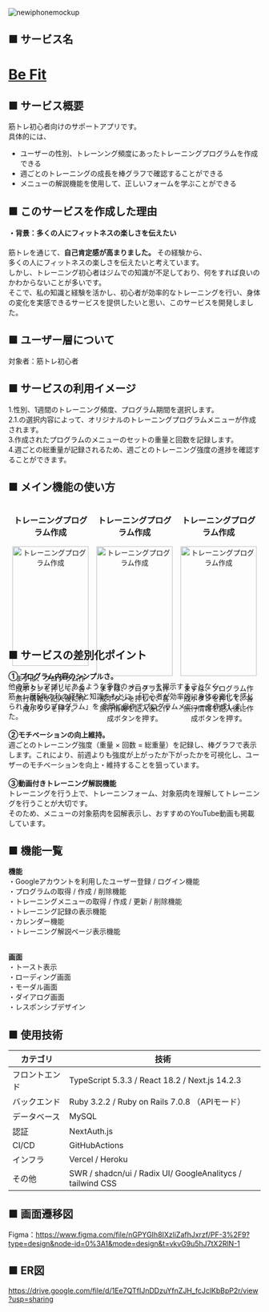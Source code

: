 ![newiphonemockup](https://github.com/Ryocchi-Muscle/fitapp-api/assets/140929302/bb068a5d-ae34-4b55-8644-4bcdb8619955)


## ■ サービス名
<h1><a href="https://www.befitvercel.com/">Be Fit</a></h1>

## ■ サービス概要
筋トレ初心者向けのサポートアプリです。
<br>
具体的には、<br>
 * ユーザーの性別、トレーンング頻度にあったトレーニングプログラムを作成できる
 * 週ごとのトレーニングの成長を棒グラフで確認することができる
 * メニューの解説機能を使用して、正しいフォームを学ぶことができる

## ■ このサービスを作成した理由
#### ・背景：多くの人にフィットネスの楽しさを伝えたい
筋トレを通じて、**自己肯定感が高まりました。** その経験から、<br>
多くの人にフィットネスの楽しさを伝えたいと考えています。<br>
しかし、トレーニング初心者はジムでの知識が不足しており、何をすれば良いのかわからないことが多いです。<br>
そこで、私の知識と経験を活かし、初心者が効率的なトレーニングを行い、身体の変化を実感できるサービスを提供したいと思い、このサービスを開発しました。

## ■ ユーザー層について

対象者：筋トレ初心者

## ■ サービスの利用イメージ
1.性別、1週間のトレーニング頻度、プログラム期間を選択します。<br>
2.1.の選択内容によって、オリジナルのトレーニングプログラムメニューが作成されます。<br>
3.作成されたプログラムのメニューのセットの重量と回数を記録します。<br>
4.週ごとの総重量が記録されるため、週ごとのトレーニング強度の進捗を確認することができます。<br>

## ■ メイン機能の使い方

<div style="display: flex; justify-content: space-around;">

  <div style="width: 30%; margin-bottom: 20px; text-align: center;">
    <h3>トレーニングプログラム作成</h3>
    <img src="assets/プログラム機能.gif" alt="トレーニングプログラム作成" style="width: 100%;">
    <p>まずは、プログラム作成ボタンを押して、各旅行情報を記入後に作成ボタンを押す。</p>
  </div>
  <div style="text-align: center; width: 30%;">
    <h3>トレーニングプログラム作成</h3>
    <img src="assets/画面収録 2024-07-07 13.29.40.gif" alt="トレーニングプログラム作成" style="width: 100%;">
    <p>まずは、プログラム作成ボタンを押して、各旅行情報を記入後に作成ボタンを押す。</p>
  </div>

  <div style="text-align: center; width: 30%;">
    <h3>トレーニングプログラム作成</h3>
    <img src="assets/画面収録 2024-07-07 13.29.40.gif" alt="トレーニングプログラム作成" style="width: 100%;">
    <p>まずは、プログラム作成ボタンを押して、各旅行情報を記入後に作成ボタンを押す。</p>
  </div>

</div>


## ■ サービスの差別化ポイント

**① プログラム内容のシンプルさ。**<br>
他の筋トレアプリにあるような多数のメニューを提示することなく、<br>
筋トレ歴5年の私の経験と知識をもとに、「初心者が効率的に身体の変化を感じられるためのプログラム」を
念頭に自作でプログラムメニューを作成しました。<br>
<br>
**②モチベーションの向上維持。**<br>
週ごとのトレーニング強度（重量 × 回数 = 総重量）を記録し、棒グラフで表示します。これにより、前週よりも強度が上がったか下がったかを可視化し、ユーザーのモチベーションを向上・維持することを狙っています。<br>
<br>
**③動画付きトレーニング解説機能**<br>
トレーニングを行う上で、トレーニンフォーム、対象筋肉を理解してトレーニングを行うことが大切です。<br>
そのため、メニューの対象筋肉を図解表示し、おすすめのYouTube動画も掲載しています。<br>

## ■ 機能一覧<br>
**機能**<br>
・Googleアカウントを利用したユーザー登録 / ログイン機能<br>
・プログラムの取得 / 作成 / 削除機能<br>
・トレーニングメニューの取得 / 作成 / 更新 / 削除機能<br>
・トレーニング記録の表示機能<br>
・カレンダー機能<br>
・トレーニング解説ページ表示機能<br>
<br>

**画面**<br>
・トースト表示<br>
・ローディング画面<br>
・モーダル画面<br>
・ダイアログ画面<br>
・レスポンシブデザイン<br>

## ■ 使用技術

| カテゴリ       | 技術                                                                                  |
| -------------- | ------------------------------------------------------------------------------------- |
| フロントエンド | TypeScript 5.3.3 / React 18.2 / Next.js 14.2.3                                   |
| バックエンド   | Ruby 3.2.2 / Ruby on Rails 7.0.8 （APIモード）                                         |
| データベース   | MySQL                                                                            |
| 認証           | NextAuth.js                                                                           |
| CI/CD           | GitHubActions                                                                           |
| インフラ       | Vercel / Heroku                                                                       |                       |
| その他         | SWR / shadcn/ui / Radix UI/ GoogleAnalitycs / tailwind CSS


## ■ 画面遷移図<br>

Figma：https://www.figma.com/file/nGPYGIh8IXzliZafhJxrzf/PF-3%2F9?type=design&node-id=0%3A1&mode=design&t=vkvG9u5hJ7tX2RlN-1<br>

## ■ ER図<br>
https://drive.google.com/file/d/1Ee7QTfIJnDDzuYfnZJH_fcJclKbBpP2r/view?usp=sharing<br>
